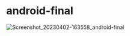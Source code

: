 # android-final
![Screenshot_20230402-163558_android-final](https://user-images.githubusercontent.com/93585090/229356583-512b107f-2bee-4fce-a035-1e224e2cbb9b.jpg)
